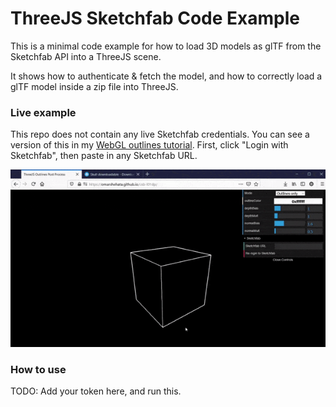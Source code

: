 # ThreeJS Sketchfab Code Example

This is a minimal code example for how to load 3D models as glTF from the Sketchfab API into a ThreeJS scene. 

It shows how to authenticate & fetch the model, and how to correctly load a glTF model inside a zip file into ThreeJS.

### Live example

This repo does not contain any live Sketchfab credentials. You can see a version of this in my [WebGL outlines tutorial](https://github.com/OmarShehata/webgl-outlines#live-demo). First, click "Login with Sketchfab", then paste in any Sketchfab URL.

![](media/load-example.gif)

### How to use

TODO: Add your token here, and run this. 

